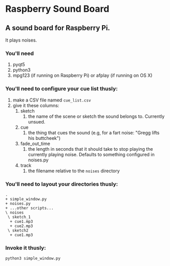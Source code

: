 # Raspberry Sound Board

## A sound board for Raspberry Pi.

It plays noises.

### You'll need
1. pyqt5
1. python3
1. mpg123 (if running on Raspberry Pi) or afplay (if running on OS X)

### You'll need to configure your cue list thusly:
1. make a CSV file named `cue_list.csv`
1. give it these columns:
   1. sketch
      1. the name of the scene or sketch the sound belongs to. Currently unsued.
   1. cue
      1. the thing that cues the sound (e.g, for a fart noise: "Gregg lifts his buttcheek")
   1. fade_out_time
      1. the length in seconds that it should take to stop playing the currently playing noise. Defaults to something configured in noises.py
   1. track  
      1. the filename relative to the `noises` directory

### You'll need to layout your directories thusly:
```
.
+ simple_window.py
+ noises.py
+ ...other scripts...
\ noises
 \ sketch_1
  + cue1.mp3
  + cue2.mp3
 \ sketch2
  + cue1.mp3
```

### Invoke it thusly:
```
python3 simple_window.py
```
